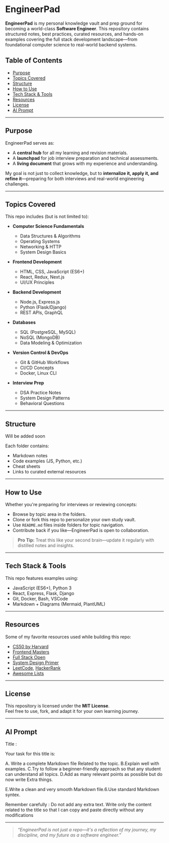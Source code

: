 # EngineerPad

**EngineerPad** is my personal knowledge vault and prep ground for becoming a world-class **Software Engineer**. This repository contains structured notes, best practices, curated resources, and hands-on examples covering the full stack development landscape—from foundational computer science to real-world backend systems.

## Table of Contents

- [Purpose](#purpose)
- [Topics Covered](#topics-covered)
- [Structure](#structure)
- [How to Use](#how-to-use)
- [Tech Stack & Tools](#tech-stack--tools)
- [Resources](#resources)
- [License](#license)
- [AI Prompt](#prompt)

---

## Purpose

EngineerPad serves as:
- A **central hub** for all my learning and revision materials.
- A **launchpad** for job interview preparation and technical assessments.
- A **living document** that grows with my experience and understanding.

My goal is not just to collect knowledge, but to **internalize it, apply it, and refine it**—preparing for both interviews and real-world engineering challenges.

---

## Topics Covered

This repo includes (but is not limited to):

- **Computer Science Fundamentals**
  - Data Structures & Algorithms
  - Operating Systems
  - Networking & HTTP
  - System Design Basics

- **Frontend Development**
  - HTML, CSS, JavaScript (ES6+)
  - React, Redux, Next.js
  - UI/UX Principles

- **Backend Development**
  - Node.js, Express.js
  - Python (Flask/Django)
  - REST APIs, GraphQL

- **Databases**
  - SQL (PostgreSQL, MySQL)
  - NoSQL (MongoDB)
  - Data Modeling & Optimization

- **Version Control & DevOps**
  - Git & GitHub Workflows
  - CI/CD Concepts
  - Docker, Linux CLI

- **Interview Prep**
  - DSA Practice Notes
  - System Design Patterns
  - Behavioral Questions

---

## Structure

Will be added soon



Each folder contains:
- Markdown notes
- Code examples (JS, Python, etc.)
- Cheat sheets
- Links to curated external resources

---

## How to Use

Whether you're preparing for interviews or reviewing concepts:
- Browse by topic area in the folders.
- Clone or fork this repo to personalize your own study vault.
- Use `README.md` files inside folders for topic navigation.
- Contribute back if you like—EngineerPad is open to collaboration.

> **Pro Tip:** Treat this like your second brain—update it regularly with distilled notes and insights.

---

## Tech Stack & Tools

This repo features examples using:

- JavaScript (ES6+), Python 3
- React, Express, Flask, Django
- Git, Docker, Bash, VSCode
- Markdown + Diagrams (Mermaid, PlantUML)

---

## Resources

Some of my favorite resources used while building this repo:

- [CS50 by Harvard](https://cs50.harvard.edu/)
- [Frontend Masters](https://frontendmasters.com/)
- [Full Stack Open](https://fullstackopen.com/)
- [System Design Primer](https://github.com/donnemartin/system-design-primer)
- [LeetCode](https://leetcode.com/), [HackerRank](https://www.hackerrank.com/)
- [Awesome Lists](https://github.com/sindresorhus/awesome)

---

## License

This repository is licensed under the **MIT License**.  
Feel free to use, fork, and adapt it for your own learning journey.

---

## AI Prompt

Title :

Your task for this title is:

A. Write a complete Markdown file Related to the topic.
B.Explain well with examples.
C.Try to follow a beginner-friendly approach so that any student can understand all topics.
D.Add as many relevant points as possible but do now write Extra things. 

E.Write a clean and very smooth Markdown file.6.Use standard Markdown syntex.


Remember carefully : Do not add any extra text. Write only the content related to the title so that I can copy and paste directly without any modifications

---

> _“EngineerPad is not just a repo—it's a reflection of my journey, my discipline, and my future as a software engineer.”_
